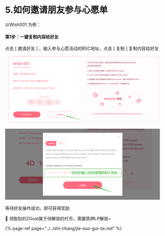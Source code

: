 # 5.如何邀请朋友参与心愿单

以Wish001 为例：

#### 第1步：一键复制内容给好友

点击 \[ 邀请好友 \] ，输入参与心愿活动的BSC地址，点击 \[ 复制 \] 复制内容给好友

![](../../.gitbook/assets/yao-qing-hao-you-.png)

![](../../.gitbook/assets/ru-he-yao-qing-peng-you-can-yu-xin-yuan-dan-2.png)

等待好友操作成功，即可获得奖励



📍  领取到的ZGoat属于待解锁的代币，需要质押LP解锁~

{% page-ref page="../../shi-chang/jie-suo-gui-ze.md" %}

